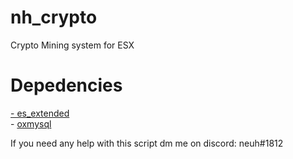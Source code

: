 # nh_crypto
Crypto Mining system for ESX

<h1> Depedencies </h1>

<a href="https://github.com/mitlight/es_extended">
  - es_extended  
  </a><br>
  - <a href="https://github.com/overextended/oxmysql"> oxmysql</a>
  
If you need any help with this script dm me on discord: neuh#1812
